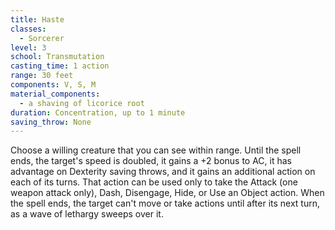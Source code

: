 ```yaml
---
title: Haste
classes:
  - Sorcerer
level: 3
school: Transmutation
casting_time: 1 action
range: 30 feet
components: V, S, M
material_components:
  - a shaving of licorice root
duration: Concentration, up to 1 minute
saving_throw: None
---
```


Choose a willing creature that you can see within range. Until the spell ends, the target's speed is doubled, it gains a +2 bonus to AC, it has advantage on Dexterity saving throws, and it gains an additional action on each of its turns. That action can be used only to take the Attack (one weapon attack only), Dash, Disengage, Hide, or Use an Object action. When the spell ends, the target can't move or take actions until after its next turn, as a wave of lethargy sweeps over it.
